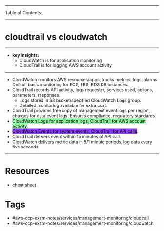 
---
Table of Contents:

---
# cloudtrail vs cloudwatch 
---
- **key insights:**
	- CloudWatch is for application monitoring
	- CloudTrail is for logging AWS account activity 
---
- CloudWatch monitors AWS resources/apps, tracks metrics, logs, alarms. Default basic monitoring for EC2, EBS, RDS DB instances. 
- CloudTrail records API activity, logs requester, services used, actions, parameters, responses. 
	- Logs stored in S3 bucket/specified CloudWatch Logs group. 
	- Detailed monitoring available for extra cost. 
- CloudTrail provides free copy of management event logs per region, charges for data event logs. Ensures compliance, regulatory standards. 
- <mark style="background: #00FF266B;">CloudWatch Logs for application logs, CloudTrail for AWS account activity</mark>. 
- <mark style="background: #6800FFBF;">CloudWatch Events for system events, CloudTrail for API calls</mark>. 
- CloudTrail delivers event within 15 minutes of API call. 
- CloudWatch delivers metric data in 5/1 minute periods, log data every five seconds.
--- 
# Resources
- [cheat sheet](https://tutorialsdojo.com/aws-cloudtrail-vs-amazon-cloudwatch/)
# Tags
- #aws-ccp-exam-notes/services/management-monitoring/cloudtrail 
- #aws-ccp-exam-notes/services/management-monitoring/cloudwatch 


	

